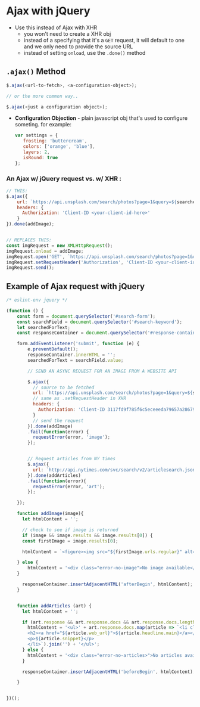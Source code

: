 # Ajax with jQuery

* Use this instead of Ajax with XHR
    * you won't need to create a XHR obj
    * instead of a specifying that it's a `GET` request, it will default to one and we only need to provide the source URL
    * instead of setting `onload`, use the `.done()` method

## `.ajax()` Method

```javascript
$.ajax(<url-to-fetch>, <a-configuration-object>);

// or the more common way..

$.ajax(<just a configuration object>);

```
* **Configuration Objection** - plain javascript obj that's used to configure someting. for example:
    ```javascript
    var settings = {
       frosting: 'buttercream',
       colors: ['orange', 'blue'],
       layers: 2,
       isRound: true
    };
    ```
### An Ajax w/ jQuery request vs. w/ XHR :
```javascript
// THIS:
$.ajax({
    url: `https://api.unsplash.com/search/photos?page=1&query=${searchedForText}`
    headers: {
      Authorization: 'Client-ID <your-client-id-here>'
    }
}).done(addImage);


// REPLACES THIS:
const imgRequest = new XMLHttpRequest();
imgRequest.onload = addImage;
imgRequest.open('GET', `https://api.unsplash.com/search/photos?page=1&query=${searchedForText}`);
imgRequest.setRequestHeader('Authorization', 'Client-ID <your-client-id-here>');
imgRequest.send();
```
## Example of Ajax request with jQuery
```javascript
/* eslint-env jquery */

(function () {
    const form = document.querySelector('#search-form');
    const searchField = document.querySelector('#search-keyword');
    let searchedForText;
    const responseContainer = document.querySelector('#response-container');

    form.addEventListener('submit', function (e) {
        e.preventDefault();
        responseContainer.innerHTML = '';
        searchedForText = searchField.value;

        // SEND AN ASYNC REQUEST FOR AN IMAGE FROM A WEBSITE API

        $.ajax({
          // source to be fetched
          url: `https://api.unsplash.com/search/photos?page=1&query=${searchedForText}`,
          // same as .setRequestHeader in XHR
          headers: {
            Authorization: 'Client-ID 3117fd9f785f6c5eceeeda79657a28679b86c789d26b299158c14bb0b7b51582'
          }
          // send the request
        }).done(addImage)
        .fail(function(error) {
          requestError(error, 'image');
        });


        // Request articles from NY times
        $.ajax({
          url: `http://api.nytimes.com/svc/search/v2/articlesearch.json?q=${searchedForText}&api-key=fe09ea4030d04edf9c54262f647288fd`
        }).done(addArticles)
        .fail(function(error){
          requestError(error, 'art');
        });

    });

    function addImage(image){
      let htmlContent = '';

      // check to see if image is returned
      if (image && image.results && image.results[0]) {
      const firstImage = image.results[0];

      htmlContent = `<figure><img src="${firstImage.urls.regular}" alt="${searchedForText}"</figure>`;

    } else {
        htmlContent = '<div class="error-no-image">No image available</div>';
    }

      responseContainer.insertAdjacentHTML('afterBegin', htmlContent);
    }


    function addArticles (art) {
      let htmlContent = '';

      if (art.response && art.response.docs && art.response.docs.length > 1) {
        htmlContent = '<ul>' + art.response.docs.map(article => `<li class="article">
        <h2><a href="${article.web_url}">${article.headline.main}</a></h2>
        <p>${article.snippet}</p>
        </li>`).join('') + '</ul>';
      } else {
        htmlContent = '<div class="error-no-articles>">No articles available</div>';
      }

      responseContainer.insertAdjacentHTML('beforeBegin', htmlContent);

    }


})();

```
